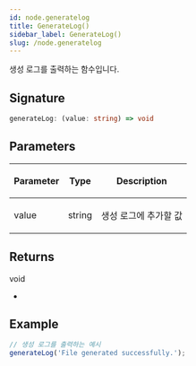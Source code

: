 ```yaml
---
id: node.generatelog
title: GenerateLog()
sidebar_label: GenerateLog()
slug: /node.generatelog
---
```






생성 로그를 출력하는 함수입니다.

## Signature

```typescript
generateLog: (value: string) => void
```

## Parameters

<table><thead><tr><th>

Parameter


</th><th>

Type


</th><th>

Description


</th></tr></thead>
<tbody><tr><td>

value


</td><td>

string


</td><td>

생성 로그에 추가할 값


</td></tr>
</tbody></table>

## Returns

void

-

## Example


```typescript
// 생성 로그를 출력하는 예시
generateLog('File generated successfully.');
```

